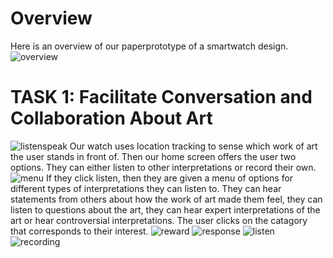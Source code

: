 # Overview
Here is an overview of our paperprototype of a smartwatch design.
![overview](/img/overviewpp.jpg)
# TASK 1: Facilitate Conversation and Collaboration About Art 
![listenspeak](/img/listenspeak.jpg)
Our watch uses location tracking to sense which work of art the user stands in front of. Then our home screen offers the user two options. They can either listen to other interpretations or record their own.
![menu](/img/menu.jpg)
If they click listen, then they are given a menu of options for different types of interpretations they can listen to. They can hear statements from others about how the work of art made them feel, they can listen to questions about the art, they can hear expert interpretations of the art or hear controversial interpretations. The user clicks on the catagory that corresponds to their interest. 
![reward](/img/congrats.jpg)
![response](/img/chainrespond.jpg)
![listen](/img/listen.jpg)
![recording](/img/recording.jpg)
